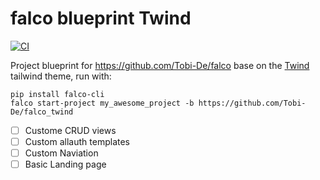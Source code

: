 # falco blueprint Twind

[![CI](https://github.com/Tobi-De/falco_twind/actions/workflows/ci.yml/badge.svg)](https://github.com/Tobi-De/falco_twind/actions/workflows/ci.yml)

Project blueprint for https://github.com/Tobi-De/falco base on the [Twind](https://github.com/EdevTech/T_wind_v1.0) tailwind theme, run with:

```shell
pip install falco-cli
falco start-project my_awesome_project -b https://github.com/Tobi-De/falco_twind
```

- [ ] Custome CRUD views
- [ ] Custom allauth templates
- [ ] Custom Naviation
- [ ] Basic Landing page